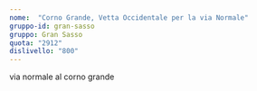 ```yaml
---
nome:  "Corno Grande, Vetta Occidentale per la via Normale"
gruppo-id: gran-sasso
gruppo: Gran Sasso
quota: "2912"
dislivello: "800"
---
```


via normale al corno grande
